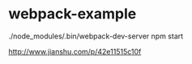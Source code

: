 # webpack-example

 ./node_modules/.bin/webpack-dev-server
 npm start

http://www.jianshu.com/p/42e11515c10f